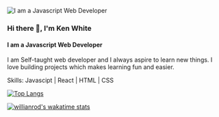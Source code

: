 ![I am a Javascript Web Developer](https://user-images.githubusercontent.com/68158625/109462913-3e4e1900-7a75-11eb-8f83-d96e26864ed3.jpg)
### Hi there 👋, I'm Ken White
#### I am a Javascript Web Developer

I am Self-taught web developer and I always aspire to learn new things. I love building projects which makes learning fun and easier. 

Skills: Javascipt | React | HTML | CSS

[![Top Langs](https://github-readme-stats.vercel.app/api/top-langs/?username=KenWhite02&layout=compact&theme=nightowl)](https://github.com/anuraghazra/github-readme-stats)

[![willianrod's wakatime stats](https://github-readme-stats.vercel.app/api/wakatime?username=KenWhite02)](https://github.com/anuraghazra/github-readme-stats)
